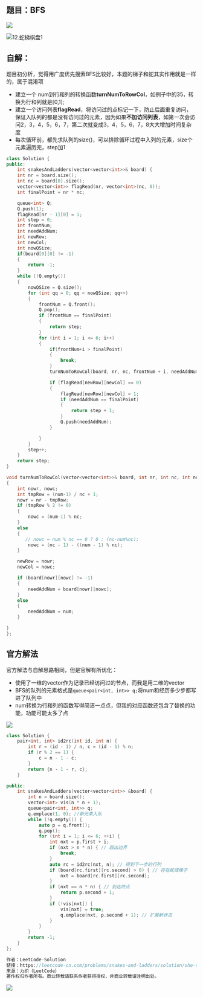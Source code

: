 ## 题目：BFS

![](C:\kuangStudy\图片\12.蛇梯棋盘1.png)

![12.蛇梯棋盘1](C:\kuangStudy\图片\12.蛇梯棋盘2.png)



## 自解：

题目初分析，觉得用广度优先搜索BFS比较好，本题的梯子和蛇其实作用就是一样的，属于混淆项

- 建立一个 num到行和列的转换函数**turnNumToRowCol**，如例子中的35，转换为行和列就是[0,1];
- 建立一个访问列表**flagRead**，将访问过的点标记一下，防止后面重复访问，保证入队列的都是没有访问过的元素，因为如果**不加访问列表**，如第一次会访问2，3，4，5，6，7，第二次就变成3，4，5，6，7，8大大增加时间复杂度
- 每次循环前，都先求队列的size()，可以排除循环过程中入列的元素，size个元素遍历完，step加1

```c++
class Solution {
public:
    int snakesAndLadders(vector<vector<int>>& board) {
    int nr = board.size();
    int nc = board[0].size();
    vector<vector<int>> flagRead(nr, vector<int>(nc, 0));
    int finalPoint = nr * nc;

    queue<int> Q;
    Q.push(1);
    flagRead[nr - 1][0] = 1;
    int step = 0;
    int frontNum;
    int needAddNum;
    int newRow;
    int newCol;
    int nowQSize;
    if(board[0][0] != -1)
    {
        return -1;
    }
    while (!Q.empty())
    {
        nowQSize = Q.size();
        for (int qq = 0; qq < nowQSize; qq++)
        {
            frontNum = Q.front();
            Q.pop();
            if (frontNum == finalPoint)
            {
                return step;
            }
            for (int i = 1; i <= 6; i++)
            {
				if(frontNum+i > finalPoint)
                {
                    break;
                }
                turnNumToRowCol(board, nr, nc, frontNum + i, needAddNum, newRow, newCol);

                if (flagRead[newRow][newCol] == 0)
                {
                    flagRead[newRow][newCol] = 1;
                    if (needAddNum == finalPoint)
                    {
                        return step + 1;
                    }
                    Q.push(needAddNum);
                }

            }
        }
        step++;
    }
    return step;
}

void turnNumToRowCol(vector<vector<int>>& board, int nr, int nc, int num, int& needAddNum, int &newRow, int &newCol)
{
    int nowr, nowc;
    int tmpRow = (num-1) / nc + 1;
    nowr = nr - tmpRow;
    if (tmpRow % 2 != 0)
    {
        nowc = (num-1) % nc;
    }
    else
    {
       // nowc = num % nc == 0 ? 0 : (nc-num%nc);
        nowc = (nc - 1) - ((num - 1) % nc);
    }

    newRow = nowr;
    newCol = nowc;

    if (board[nowr][nowc] != -1)
    {
        needAddNum = board[nowr][nowc];
    }
    else
    {
        needAddNum = num;
    }

}
};
```



## 官方解法

官方解法与自解思路相同，但是官解有所优化：

- 使用了一维的vector作为记录已经访问过的节点，而我是用二维的vector
- BFS的队列的元素格式是```queue<pair<int, int>> q;```将num和经历多少步都写进了队列中
- num转换为行和列的函数写得简洁一点点，但我的对应函数还包含了替换的功能，功能可能太多了点

![](C:\kuangStudy\图片\12.蛇梯棋盘3.png)

```c++
class Solution {
    pair<int, int> id2rc(int id, int n) {
        int r = (id - 1) / n, c = (id - 1) % n;
        if (r % 2 == 1) {
            c = n - 1 - c;
        }
        return {n - 1 - r, c};
    }

public:
    int snakesAndLadders(vector<vector<int>> &board) {
        int n = board.size();
        vector<int> vis(n * n + 1);
        queue<pair<int, int>> q;
        q.emplace(1, 0); //新元素入队
        while (!q.empty()) {
            auto p = q.front();
            q.pop();
            for (int i = 1; i <= 6; ++i) {
                int nxt = p.first + i;
                if (nxt > n * n) { // 超出边界
                    break;
                }
                auto rc = id2rc(nxt, n); // 得到下一步的行列
                if (board[rc.first][rc.second] > 0) { // 存在蛇或梯子
                    nxt = board[rc.first][rc.second];
                }
                if (nxt == n * n) { // 到达终点
                    return p.second + 1;
                }
                if (!vis[nxt]) {
                    vis[nxt] = true;
                    q.emplace(nxt, p.second + 1); // 扩展新状态
                }
            }
        }
        return -1;
    }
};

作者：LeetCode-Solution
链接：https://leetcode-cn.com/problems/snakes-and-ladders/solution/she-ti-qi-by-leetcode-solution-w0vl/
来源：力扣（LeetCode）
著作权归作者所有。商业转载请联系作者获得授权，非商业转载请注明出处。
```

![](C:\kuangStudy\图片\12.蛇梯棋盘4.png)